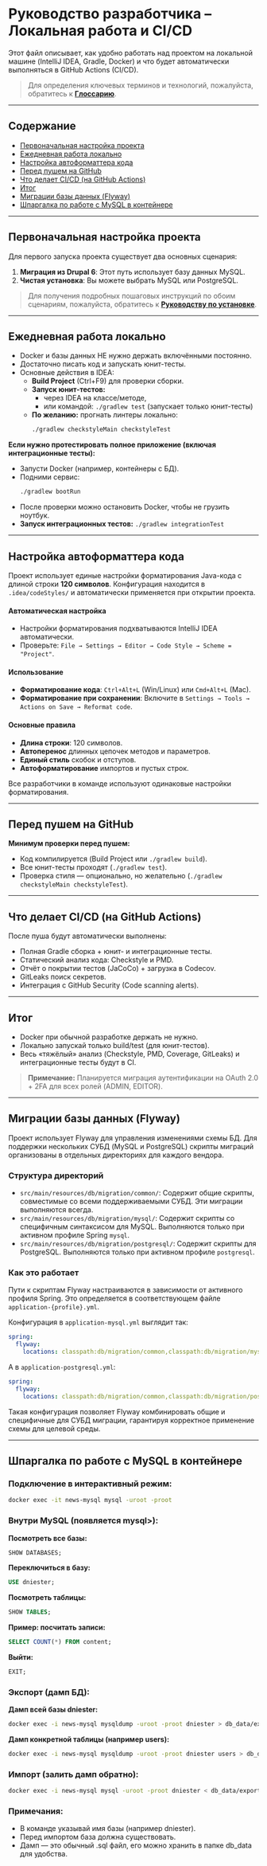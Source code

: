 # Руководство разработчика – Локальная работа и CI/CD

Этот файл описывает, как удобно работать над проектом на локальной машине (IntelliJ IDEA, Gradle, Docker)
и что будет автоматически выполняться в GitHub Actions (CI/CD).

> Для определения ключевых терминов и технологий, пожалуйста, обратитесь к **[Глоссарию](./GLOSSARY_RU.md)**.

---

## Содержание
- [Первоначальная настройка проекта](#первоначальная-настройка-проекта)
- [Ежедневная работа локально](#ежедневная-работа-локально)
- [Настройка автоформаттера кода](#настройка-автоформаттера-кода)
- [Перед пушем на GitHub](#перед-пушем-на-github)
- [Что делает CI/CD (на GitHub Actions)](#что-делает-cicd-на-github-actions)
- [Итог](#итог)
- [Миграции базы данных (Flyway)](#миграции-базы-данных-flyway)
- [Шпаргалка по работе с MySQL в контейнере](#шпаргалка-по-работе-с-mysql-в-контейнере)

---

## Первоначальная настройка проекта

Для первого запуска проекта существует два основных сценария:

1.  **Миграция из Drupal 6**: Этот путь использует базу данных MySQL.
2.  **Чистая установка**: Вы можете выбрать MySQL или PostgreSQL.

> Для получения подробных пошаговых инструкций по обоим сценариям, пожалуйста, обратитесь к
> **[Руководству по установке](./SETUP_GUIDE_RU.md)**.

---

## Ежедневная работа локально

- Docker и базы данных НЕ нужно держать включёнными постоянно.
- Достаточно писать код и запускать юнит-тесты.
- Основные действия в IDEA:
  - **Build Project** (Ctrl+F9) для проверки сборки.
  - **Запуск юнит-тестов:**
    - через IDEA на классе/методе,
    - или командой: `./gradlew test` (запускает только юнит-тесты)
  - **По желанию:** прогнать линтеры локально:
    ```bash
    ./gradlew checkstyleMain checkstyleTest
    ```

**Если нужно протестировать полное приложение (включая интеграционные тесты):**
- Запусти Docker (например, контейнеры с БД).
- Подними сервис:
  ```bash
  ./gradlew bootRun
  ```
- После проверки можно остановить Docker, чтобы не грузить ноутбук.
- **Запуск интеграционных тестов:** `./gradlew integrationTest`

---

## Настройка автоформаттера кода

Проект использует единые настройки форматирования Java-кода с длиной строки **120 символов**.
Конфигурация находится в `.idea/codeStyles/` и автоматически применяется при открытии проекта.

#### Автоматическая настройка
- Настройки форматирования подхватываются IntelliJ IDEA автоматически.
- Проверьте: `File → Settings → Editor → Code Style → Scheme = "Project"`.

#### Использование
- **Форматирование кода**: `Ctrl+Alt+L` (Win/Linux) или `Cmd+Alt+L` (Mac).
- **Форматирование при сохранении**: Включите в `Settings → Tools → Actions on Save → Reformat code`.

#### Основные правила
- **Длина строки**: 120 символов.
- **Автоперенос** длинных цепочек методов и параметров.
- **Единый стиль** скобок и отступов.
- **Автоформатирование** импортов и пустых строк.

Все разработчики в команде используют одинаковые настройки форматирования.

---

## Перед пушем на GitHub

**Минимум проверки перед пушем:**
- Код компилируется (Build Project или `./gradlew build`).
- Все юнит-тесты проходят (`./gradlew test`).
- Проверка стиля — опционально, но желательно (`./gradlew checkstyleMain checkstyleTest`).

---

## Что делает CI/CD (на GitHub Actions)

После пуша будут автоматически выполнены:
- Полная Gradle сборка + юнит- и интеграционные тесты.
- Статический анализ кода: Checkstyle и PMD.
- Отчёт о покрытии тестов (JaCoCo) + загрузка в Codecov.
- GitLeaks поиск секретов.
- Интеграция с GitHub Security (Code scanning alerts).

---

## Итог

- Docker при обычной разработке держать не нужно.
- Локально запускай только build/test (для юнит-тестов).
- Весь «тяжёлый» анализ (Checkstyle, PMD, Coverage, GitLeaks) и интеграционные тесты будут в CI.

> **Примечание:** Планируется миграция аутентификации на OAuth 2.0 + 2FA для всех ролей (ADMIN, EDITOR).

---

## Миграции базы данных (Flyway)

Проект использует Flyway для управления изменениями схемы БД. Для поддержки нескольких СУБД (MySQL и PostgreSQL)
скрипты миграций организованы в отдельных директориях для каждого вендора.

### Структура директорий
- `src/main/resources/db/migration/common/`: Содержит общие скрипты, совместимые со всеми поддерживаемыми СУБД.
  Эти миграции выполняются всегда.
- `src/main/resources/db/migration/mysql/`: Содержит скрипты со специфичным синтаксисом для MySQL.
  Выполняются только при активном профиле Spring `mysql`.
- `src/main/resources/db/migration/postgresql/`: Содержит скрипты для PostgreSQL. Выполняются только при
  активном профиле `postgresql`.

### Как это работает
Пути к скриптам Flyway настраиваются в зависимости от активного профиля Spring. Это определяется
в соответствующем файле `application-{profile}.yml`.

Конфигурация в `application-mysql.yml` выглядит так:
```yaml
spring:
  flyway:
    locations: classpath:db/migration/common,classpath:db/migration/mysql
```

А в `application-postgresql.yml`:
```yaml
spring:
  flyway:
    locations: classpath:db/migration/common,classpath:db/migration/postgresql
```

Такая конфигурация позволяет Flyway комбинировать общие и специфичные для СУБД миграции, гарантируя
корректное применение схемы для целевой среды.

---

## Шпаргалка по работе с MySQL в контейнере

### Подключение в интерактивный режим:
```bash
docker exec -it news-mysql mysql -uroot -proot
```

### Внутри MySQL (появляется mysql>):

**Посмотреть все базы:**
```sql
SHOW DATABASES;
```

**Переключиться в базу:**
```sql
USE dniester;
```

**Посмотреть таблицы:**
```sql
SHOW TABLES;
```

**Пример: посчитать записи:**
```sql
SELECT COUNT(*) FROM content;
```

**Выйти:**
```sql
EXIT;
```

### Экспорт (дамп БД):

**Дамп всей базы dniester:**
```bash
docker exec -i news-mysql mysqldump -uroot -proot dniester > db_data/exported_dump.sql
```

**Дамп конкретной таблицы (например users):**
```bash
docker exec -i news-mysql mysqldump -uroot -proot dniester users > db_data/users_dump.sql
```

### Импорт (залить дамп обратно):
```bash
docker exec -i news-mysql mysql -uroot -proot dniester < db_data/exported_dump.sql
```

### Примечания:

- В команде указывай имя базы (например dniester).
- Перед импортом база должна существовать.
- Дамп — это обычный .sql файл, его можно хранить в папке db_data для удобства.
